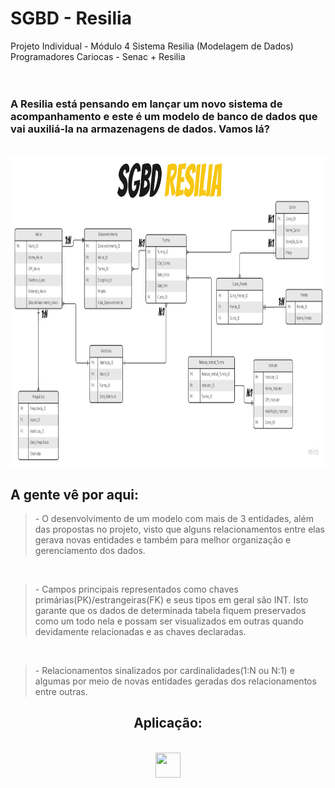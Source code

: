 <h1>SGBD - Resilia</h1>

Projeto Individual - Módulo 4 Sistema Resilia (Modelagem de Dados)
<br>
Programadores Cariocas - Senac + Resilia
<br>
<br>
<br>

<h3>A Resilia está pensando em lançar um novo sistema de
acompanhamento e este é um modelo de banco de dados que vai auxiliá-la na armazenagens de dados. Vamos lá?</h3>
<br>

<img align="center" height="500" src="Modelagem de BD - RESILIA.jpg" />
<h2> A gente vê por aqui:</h2>

<blockquote>
-  O desenvolvimento de um modelo com mais de 3 entidades, além das propostas no projeto, visto que alguns relacionamentos entre elas gerava novas entidades e também para melhor organização e gerenciamento dos dados.
</blockquote>
<br>


<blockquote>
- Campos principais representados como chaves primárias(PK)/estrangeiras(FK) e seus tipos em geral são INT. Isto garante que os dados de determinada tabela fiquem preservados como um todo nela e possam ser visualizados em outras quando  devidamente relacionadas e as chaves declaradas.
</blockquote>
<br>


<blockquote>
- Relacionamentos sinalizados por cardinalidades(1:N ou N:1) e algumas por meio de novas entidades geradas dos relacionamentos entre outras.
</blockquote>

<div align='center'>

## Aplicação:

</div>


<div style="display: inline_block" align = "center"><br>

  <img align="center"  height="40" width="40" src="https://files.readme.io/17d4a23-miro-logo-color-square.png" />
        
</div>


